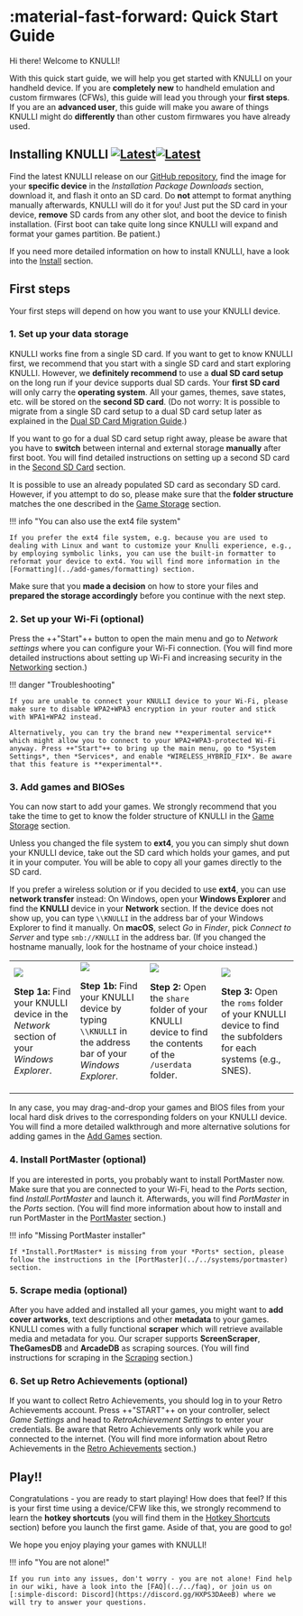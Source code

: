 # :material-fast-forward: Quick Start Guide

Hi there! Welcome to KNULLI!

With this quick start guide, we will help you get started with KNULLI on your handheld device. If you are **completely new** to handheld emulation and custom firmwares (CFWs), this guide will lead you through your **first steps**. If you are an **advanced user**, this guide will make you aware of things KNULLI might do **differently** than other custom firmwares you have already used.

## Installing KNULLI [![Latest](https://img.shields.io/github/release/knulli-cfw/distribution.svg?labelColor=111111&color=5998FF&label=Latest&style=flat#only-light)](https://github.com/knulli-cfw/distribution/releases/latest)[![Latest](https://img.shields.io/github/release/knulli-cfw/distribution.svg?labelColor=dddddd&color=5998FF&label=Latest&style=flat#only-dark)](https://github.com/knulli-cfw/distribution/releases/latest)

Find the latest KNULLI release on our [GitHub repository](https://github.com/knulli-cfw/distribution/releases/latest), find the image for your **specific device** in the *Installation Package Downloads* section, download it, and flash it onto an SD card. Do **not** attempt to format anything manually afterwards, KNULLI will do it for you! Just put the SD card in your device, **remove** SD cards from any other slot, and boot the device to finish installation. (First boot can take quite long since KNULLI will expand and format your games partition. Be patient.)

If you need more detailed information on how to install KNULLI, have a look into the [Install](../install) section.

## First steps

Your first steps will depend on how you want to use your KNULLI device.

### 1. Set up your data storage

KNULLI works fine from a single SD card. If you want to get to know KNULLI first, we recommend that you start with a single SD card and start exploring KNULLI. However, we **definitely recommend** to use a **dual SD card setup** on the long run if your device supports dual SD cards. Your **first SD card** will only carry the **operating system**. All your games, themes, save states, etc. will be stored on the **second SD card**. (Do not worry: It is possible to migrate from a single SD card setup to a dual SD card setup later as explained in the [Dual SD Card Migration Guide](../../guides/dual-sd-card-migration).)

If you want to go for a dual SD card setup right away, please be aware that you have to **switch** between internal and external storage **manually** after first boot. You will find detailed instructions on setting up a second SD card in the [Second SD Card](../add-games/second-sd-card) section.

It is possible to use an already populated SD card as secondary SD card. However, if you attempt to do so, please make sure that the **folder structure** matches the one described in the [Game Storage](../add-games/game-storage) section.

!!! info "You can also use the ext4 file system"

    If you prefer the ext4 file system, e.g. because you are used to dealing with Linux and want to customize your Knulli experience, e.g., by employing symbolic links, you can use the built-in formatter to reformat your device to ext4. You will find more information in the [Formatting](../add-games/formatting) section.

Make sure that you **made a decision** on how to store your files and **prepared the storage accordingly** before you continue with the next step.

### 2. Set up your Wi-Fi (optional)

Press the ++"Start"++ button to open the main menu and go to *Network settings* where you can configure your Wi-Fi connection. (You will find more detailed instructions about setting up Wi-Fi and increasing security in the [Networking](../../configure/networking) section.)

!!! danger "Troubleshooting"

    If you are unable to connect your KNULLI device to your Wi-Fi, please make sure to disable WPA2+WPA3 encryption in your router and stick with WPA1+WPA2 instead.

    Alternatively, you can try the brand new **experimental service** which might allow you to connect to your WPA2+WPA3-protected Wi-Fi anyway. Press ++"Start"++ to bring up the main menu, go to *System Settings*, then *Services*, and enable *WIRELESS_HYBRID_FIX*. Be aware that this feature is **experimental**.

### 3. Add games and BIOSes

You can now start to add your games. We strongly recommend that you take the time to get to know the folder structure of KNULLI in the [Game Storage](../add-games/game-storage) section.

Unless you changed the file system to **ext4**, you you can simply shut down your KNULLI device, take out the SD card which holds your games, and put it in your computer. You will be able to copy all your games directly to the SD card.

If you prefer a wireless solution or if you decided to use **ext4**, you can use **network transfer** instead: On Windows, open your **Windows Explorer** and find the **KNULLI** device in your **Network** section. If the device does not show up, you can type `\\KNULLI` in the address bar of your Windows Explorer to find it manually. On **macOS**, select *Go* in *Finder*, pick *Connect to Server* and type `smb://KNULLI` in the address bar. (If you changed the hostname manually, look for the hostname of your choice instead.)

<table>
	<tr>
		<td>
			<img src="/_inc/images/play/add-games/001a-smb-find-in-network-section.png">
			<p><strong>Step 1a: </strong>Find your KNULLI device in the <em>Network</em> section of your <em>Windows Explorer</em>.</p>
		</td>
		<td>
			<img src="/_inc/images/play/add-games/001b-smb-find-by-hostname.png">
	    	<p><strong>Step 1b: </strong>Find your KNULLI device by typing <code>\\KNULLI</code> in the address bar of your <em>Windows Explorer</em>.</p>
		</td>
		<td>
			<img src="/_inc/images/play/add-games/002-smb-open-share-folder.png">
			<p><strong>Step 2: </strong>Open the <code>share</code> folder of your KNULLI device to find the contents of the <code>/userdata</code> folder.</p>
		</td>
		<td>
			<img src="/_inc/images/play/add-games/003-smb-find-system-in-roms-folder.png">
			<p><strong>Step 3: </strong>Open the <code>roms</code> folder of your KNULLI device to find the subfolders for each systems (e.g., SNES).</p>
		</td>
	</tr>
</table>

In any case, you may drag-and-drop your games and BIOS files from your local hard disk drives to the corresponding folders on your KNULLI device. You will find a more detailed walkthrough and more alternative solutions for adding games in the [Add Games](../add-games) section.

### 4. Install PortMaster (optional)

If you are interested in ports, you probably want to install PortMaster now. Make sure that you are connected to your Wi-Fi, head to the *Ports* section, find *Install.PortMaster* and launch it. Afterwards, you will find *PortMaster* in the *Ports* section. (You will find more information about how to install and run PortMaster in the [PortMaster](../../systems/portmaster) section.)

!!! info "Missing PortMaster installer"

    If *Install.PortMaster* is missing from your *Ports* section, please follow the instructions in the [PortMaster](../../systems/portmaster) section.

### 5. Scrape media (optional)

After you have added and installed all your games, you might want to **add cover artworks**, text descriptions and other **metadata** to your games. KNULLI comes with a fully functional **scraper** which will retrieve available media and metadata for you. Our scraper supports **ScreenScraper**, **TheGamesDB** and **ArcadeDB** as scraping sources. (You will find instructions for scraping in the [Scraping](../scraping) section.)

### 6. Set up Retro Achievements (optional)

If you want to collect Retro Achievements, you should log in to your Retro Achievements account. Press ++"START"++ on your controller, select *Game Settings* and head to *RetroAchievement Settings* to enter your credentials. Be aware that Retro Achievements only work while you are connected to the internet. (You will find more information about Retro Achievements in the  [Retro Achievements](../retro-achievements) section.)

## Play!!

Congratulations - you are ready to start playing! How does that feel? If this is your first time using a device/CFW like this, we strongly recommend to learn the **hotkey shortcuts** (you will find them in the [Hotkey Shortcuts](../hotkey-shortcuts) section) before you launch the first game. Aside of that, you are good to go!

We hope you enjoy playing your games with KNULLI!

!!! info "You are not alone!"

    If you run into any issues, don't worry - you are not alone! Find help in our wiki, have a look into the [FAQ](../../faq), or join us on [:simple-discord: Discord](https://discord.gg/HXPS3DAeeB) where we will try to answer your questions.
